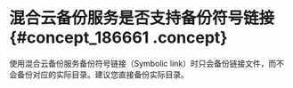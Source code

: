 # 混合云备份服务是否支持备份符号链接 {#concept_186661 .concept}

使用混合云备份服务备份符号链接（Symbolic link）时只会备份链接文件，而不会备份对应的实际目录。建议您直接备份实际目录。

